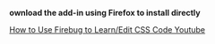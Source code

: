 <b>ownload the add-in using Firefox to install directly</b>

[How to Use Firebug to Learn/Edit CSS Code  Youtube](https://www.youtube.com/watch?v=3KdNRZS-uSg)
